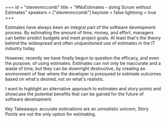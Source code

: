 ﻿+++
id = "stevenmccomb"
title = "#NoEstimates - doing Scrum without Estimates"
speakers = ["stevenmccomb"]
keynote = false
lightning = true
+++

Estimates have always been an integral part of the software development process. By estimating the amount of time, money, and effort, managers can better predict budgets and meet project goals. At least that's the theory behind the widespread and often unquestioned use of estimates in the IT industry today.

However, recently we have finally begun to question the efficacy, and even the purpose, of using estimates. Estimates can not only be inaccurate and a waste of time, but they can be downright destructive, by creating an environment of fear where the developer is pressured to estimate outcomes based on what's desired, not on what's realistic.

I want to highlight an alternative approach to estimates and story points and showcase the potential benefits that can be gained for the future of software development.

Key Takeaways: accurate estimations are an unrealistic unicorn, Story Points are not the only option for estimating.